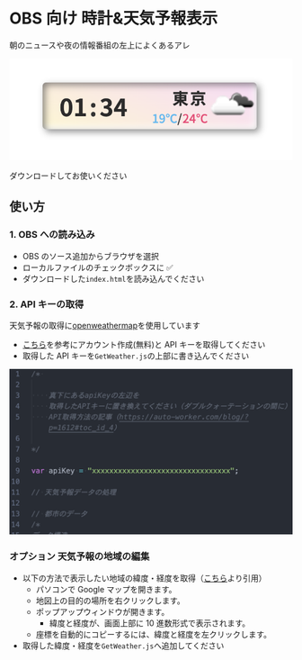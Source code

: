 # OBS 向け 時計&天気予報表示

朝のニュースや夜の情報番組の左上によくあるアレ

![overview](./disc_img/overview.png)

ダウンロードしてお使いください

## 使い方

### 1. OBS への読み込み

-   OBS のソース追加からブラウザを選択
-   ローカルファイルのチェックボックスに ✅
-   ダウンロードした`index.html`を読み込んでください

### 2. API キーの取得

天気予報の取得に[openweathermap](https://openweathermap.org/)を使用しています

-   [こちら](https://auto-worker.com/blog/?p=1612)を参考にアカウント作成(無料)と API キーを取得してください
-   取得した API キーを`GetWeather.js`の上部に書き込んでください

![api_key_insert](./disc_img/api_key_insert.png)

### オプション 天気予報の地域の編集

-   以下の方法で表示したい地域の緯度・経度を取得（[こちら](https://support.google.com/maps/answer/18539?hl=ja&co=GENIE.Platform%3DDesktop)より引用）
    -   パソコンで Google マップを開きます。
    -   地図上の目的の場所を右クリックします。
    -   ポップアップウィンドウが開きます。
        -   緯度と経度が、画面上部に 10 進数形式で表示されます。
    -   座標を自動的にコピーするには、緯度と経度を左クリックします。
-   取得した緯度・経度を`GetWeather.js`へ追加してください
